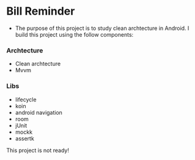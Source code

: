 # Bill Reminder

- The purpose of this project is to study clean archtecture in Android. I build this project using the follow components:

### Archtecture
- Clean archtecture
- Mvvm

### Libs
- lifecycle
- koin
- android navigation
- room
- jUnit
- mockk
- assertk


This project is not ready!
